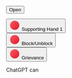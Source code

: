 <button class="btn" onclick="toggleCard()">Open</button>

  <div class="card" id="card">
    <div>
      <button>
        <svg xmlns="http://www.w3.org/2000/svg" width="30" height="30" viewBox="0 0 48 48">
          <linearGradient id="gradient1" x1="9.812" x2="38.361" y1="9.812" y2="38.361" gradientUnits="userSpaceOnUse">
            <stop offset="0" stop-color="#f44f5a"></stop>
            <stop offset=".443" stop-color="#ee3d4a"></stop>
            <stop offset="1" stop-color="#e52030"></stop>
          </linearGradient>
          <path fill="url(#gradient1)" d="M24,4C12.955,4,4,12.955,4,24s8.955,20,20,20s20-8.955,20-20C44,12.955,35.045,4,24,4z"></path>
        </svg>
        Supporting Hand
        <span class="badge">1</span>
      </button>
    </div>
    <div>
      <button>
        <svg xmlns="http://www.w3.org/2000/svg" width="30" height="30" viewBox="0 0 48 48">
          <path fill="url(#gradient1)" d="M24,4C12.955,4,4,12.955,4,24s8.955,20,20,20s20-8.955,20-20C44,12.955,35.045,4,24,4z"></path>
        </svg>
        Block/Unblock
      </button>
    </div>
    <div>
      <button>
        <svg xmlns="http://www.w3.org/2000/svg" width="30" height="30" viewBox="0 0 48 48">
          <path fill="url(#gradient1)" d="M24,4C12.955,4,4,12.955,4,24s8.955,20,20,20s20-8.955,20-20C44,12.955,35.045,4,24,4z"></path>
        </svg>
        Grievance
      </button>
    </div>
  </div>

  <script>
    function toggleCard() {
      const card = document.getElementById('card');
      card.classList.toggle('show');
    }
  </script>
</body>
</html>












ChatGPT can 
